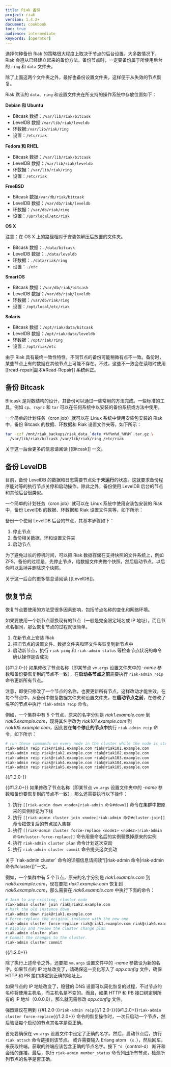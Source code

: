 ```yaml
---
title: Riak 备份
project: riak
version: 1.4.2+
document: cookbook
toc: true
audience: intermediate
keywords: [operator]
---
```


选择何种备份 Riak 的策略很大程度上取决于节点的后台设置。大多数情况下，Riak 会遵从已经建立起来的备份方法。备份节点时，一定要备份属于所使用后台的 `ring` 和 `data` 文件夹。

除了上面这两个文件夹之外，最好也备份设置文件夹，这样便于从失效的节点恢复。

Riak 默认的 `data`、`ring` 和设置文件夹在所支持的操作系统中存放位置如下：

**Debian 和 Ubuntu**

* Bitcask 数据：`/var/lib/riak/bitcask`
* LevelDB 数据:`/var/lib/riak/leveldb`
* 环数据:`/var/lib/riak/ring`
* 设置：`/etc/riak`

**Fedora 和 RHEL**

* Bitcask 数据：`/var/lib/riak/bitcask`
* LevelDB 数据：`/var/lib/riak/leveldb`
* 环数据：`/var/lib/riak/ring`
* 设置：`/etc/riak`

**FreeBSD**

* Bitcask 数据`/var/db/riak/bitcask`
* LevelDB 数据：`/var/db/riak/leveldb`
* 环数据：`/var/db/riak/ring`
* 设置：`/usr/local/etc/riak`

**OS X**

注意：在 OS X 上的路径相对于安装包解压后放置的文件夹。

* Bitcask 数据：`./data/bitcask`
* LevelDB 数据：`./data/leveldb`
* 环数据：`./data/riak/ring`
* 设置：`./etc`

**SmartOS**

* Bitcask 数据：`/var/db/riak/bitcask`
* LevelDB 数据：`/var/db/riak/leveldb`
* 环数据：`/var/db/riak/ring`
* 设置：`/opt/local/etc/riak`

**Solaris**

* Bitcask 数据：`/opt/riak/data/bitcask`
* LevelDB 数据：`/opt/riak/data/leveldb`
* 环数据：`/opt/riak/ring`
* 设置：`/opt/riak/etc`

<div class="info">
由于 Riak 具有最终一致性特性，不同节点的备份可能稍微有点不一致。备份时，某些节点上有的数据在其他节点上可能不存在。不过，这些不一致会在读取时使用 [[read-repair|副本#Read-Repair]] 系统纠正。
</div>

## 备份 Bitcask

BItcask 是对数结构的设计，其备份可以通过一些常用的方法完成。一些标准的工具，例如 `cp`、`rsync` 和 `tar` 可以在任何系统中以安装的备份系统或方法中使用。

一个简单的计划任务（cron job）就可以在 Linux 系统中使用安装包安装的 Riak 中，备份 Bitcask 的数据、环数据和 Riak 设置文件夹等，如下所示：

```bash
tar -czf /mnt/riak_backups/riak_data_`date +%Y%m%d_%H%M`.tar.gz \
  /var/lib/riak/bitcask /var/lib/riak/ring /etc/riak
```

关于这一后台更多的信息请阅读 [[Bitcask]] 一文。

## 备份 LevelDB

目前，备份 LevelDB 的数据和日志需要节点处于**未运行**的状态。这就要求备份程序能对等的执行节点关停和启动操作。除此之外，备份使用 LevelDB 后台的节点和其他后台很类似。

一个简单的计划任务（cron job）就可以在 Linux 系统中使用安装包安装的 Riak 中，备份 LevelDB 的数据、环数据和 Riak 设置文件夹等，如下所示：

备份一个使用 LevelDB 后台的节点，其基本步骤如下：

1. 停止节点
2. 备份相关数据，环和设置文件夹
3. 启动节点

<div class="info">
为了避免过长的停机时间，可以把 Riak 数据存储在支持快照的文件系统上，例如 ZFS。备份的过程是，先停止节点，给数据文件夹做个快照，然后启动节点。以后你可以丢掉并删除这个快照。
</div>

关于这一后台的更多信息请阅读  [[LevelDB]]。

## 恢复节点

恢复节点要使用的方法受很多因素影响，包括节点名称的变化和网络环境。

如果要使用一个新节点替换现有的节点（一般是完全限定域名或 IP 地址），而且节点名相同，那么恢复节点的过程就很简单。


1. 在新节点上安装 Riak
2. 把旧节点的设置文件、数据文件夹和环文件夹恢复到新节点中
3. 启动新节点，执行 `riak ping` 和 `riak-admin status` 等检查节点状况的命令确认操作是否成功

{{#1.2.0-}}
如果修改了节点名称（即某节点 `vm.args` 设置文件夹中的 *-name* 参数和备份要恢复到的节点不一致），在**启动各节点之前**需要执行 `riak-admin reip` 命令更新所有节点。

注意，即使只修改了一个节点的名称，也要更新所有节点，这样改动才能生效。在每个节点中，从备份中恢复数据文件夹和设置文件夹，在**启动节点之前**，在修改了名字的节点中执行 `riak-admin reip` 命令。

例如，一个集群中有 5 个节点，原来的名字分别是 *riak1.example.com* 到 *riak5.example.com*，现将其名字改为 *riak101.example.com* 到 *riak105.example.com*，因此要在**每个停止的节点中**执行 `riak-admin reip` 命令，如下所示：

```bash
# run these commands on every node in the cluster while the node is stopped
riak-admin reip riak@riak1.example.com riak@riak101.example.com
riak-admin reip riak@riak2.example.com riak@riak102.example.com
riak-admin reip riak@riak3.example.com riak@riak103.example.com
riak-admin reip riak@riak4.example.com riak@riak104.example.com
riak-admin reip riak@riak5.example.com riak@riak105.example.com
```
{{/1.2.0-}}

{{#1.2.0+}}
如果修改了节点名称（即某节点 `vm.args` 设置文件夹中的 *-name* 参数和备份要恢复到的节点不一致），那么还需要执行以下操作：

1. 执行 `[[riak-admin down <node>|riak-admin 命令#down]]` 命令在集群中把原来的实例标记为下线
2. 执行 `[[riak-admin cluster join <node>|riak-admin 命令#cluster-join]]` 命令把恢复后的节点加入集群
3. 执行 `[[riak-admin cluster force-replace <node1> <node2>|riak-admin 命令#cluster-force-replace]]` 命令用重命名后的实例替换掉原来的实例
4. 执行 `riak-admin cluster plan` 命令计划这次变动
5. 执行 `riak-admin cluster commit` 命令提交这次变动

<div class="info">
关于 `riak-admin cluster` 命令的详细信息请阅读“[[riak-admin 命令|riak-admin 命令#cluster]]”一文。
</div>

例如，一个集群中有 5 个节点，原来的名字分别是 *riak1.example.com* 到 *riak5.example.com*，现在要把 *riak1.example.com* 恢复到 *riak6.example.com*，那么需要在 *riak6.example.com* 中执行下面的命令：

```bash
# Join to any existing, cluster node
riak-admin cluster join riak@riak2.example.com
# Mark the old instance down
riak-admin down riak@riak1.example.com
# Force-replace the original instance with the new one
riak-admin cluster force-replace riak@riak1.example.com riak@riak6.example.com
# Display and review the cluster change plan
riak-admin cluster plan
# Commit the changes to the cluster.
riak-admin cluster commit
```
{{/1.2.0+}}

除了执行上述命令之外，还要把 `vm.args` 设置文件中的 *-name* 参数设为新的名字。如果节点的 IP 地址改变了，请确保这一变化写入了 *app.config* 文件，确保 HTTP 和 PB 接口绑定到正确的地址上。

如果节点的 IP 地址改变了，稳健的 DNS 设置可以简化恢复的过程，不过节点的名称将使用主机名，而主机名是不变的。而且，如果 HTTP 和 PB 接口绑定到所有的 IP 地址（0.0.0.0），那么就无需修改 *app.config* 文件。

强烈建议在用到 {{#1.2.0-}}`riak-admin reip`{{/1.2.0-}}{{#1.2.0+}}`riak-admin cluster force-replace`{{/1.2.0+}} 命令的恢复操作时，一次只启动一个节点，然后验证每个启动的节点其名字是否正确。

首先要确保在 `vm.args` 设置文件中设定了正确的名字。然后，启动节点后，执行 `riak attach` 命令链接到该节点。 或许需要输入 Erlang atom （`x.`），然后回车，来获取终端。获取的终端应该包含正确的节点名字。按下 `^d`（control-d） 断开和会话的连接。最后，执行 `riak-admin member_status` 命令列出所有节点，检测所列节点的名字是否正确。
